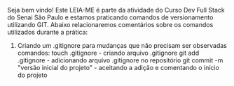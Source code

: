 Seja bem vindo! Este LEIA-ME é parte da atividade do Curso Dev Full Stack do Senai São Paulo e estamos praticando comandos de versionamento utilizando GIT.
Abaixo relacionaremos comentários sobre os comandos utilizados durante a prática:

1. Criando um .gitignore para mudanças que não precisam ser observadas
comandos:
touch .gitignore - criando arquivo .gitignore
git add .gitignore - adicionando arquivo .gitignore no repositório
git commit -m "versão inicial do projeto" - aceitando a adição e comentando o início do projeto

